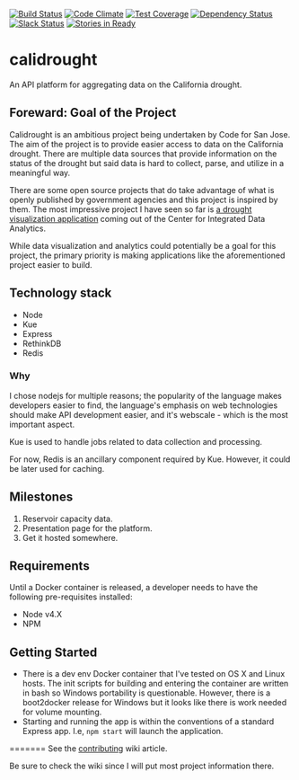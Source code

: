 [![Build Status](https://travis-ci.org/codeforsanjose/calidrought.svg?branch=production)](https://travis-ci.org/codeforsanjose/calidrought)
[![Code Climate](https://codeclimate.com/github/codeforsanjose/calidrought/badges/gpa.svg)](https://codeclimate.com/github/codeforsanjose/calidrought)
[![Test Coverage](https://codeclimate.com/github/codeforsanjose/calidrought/badges/coverage.svg)](https://codeclimate.com/github/codeforsanjose/calidrought/coverage)
[![Dependency Status](https://gemnasium.com/codeforsanjose/calidrought.svg)](https://gemnasium.com/codeforsanjose/calidrought)
[![Slack Status](https://slackin-c4sj.herokuapp.com/badge.svg)](https://slackin-c4sj.herokuapp.com/)
[![Stories in Ready](https://badge.waffle.io/codeforsanjose/calidrought.svg?label=ready&title=Ready)](http://waffle.io/codeforsanjose/calidrought)

calidrought
===========

An API platform for aggregating data on the California drought.

## Foreward: Goal of the Project
Calidrought is an ambitious project being undertaken by Code for San Jose. The aim of the project is to provide easier access to data on the California drought. There are multiple data sources that provide information on the status of the drought but said data is hard to collect, parse, and utilize in a meaningful way.

There are some open source projects that do take advantage of what is openly published by government agencies and this project is inspired by them. The most impressive project I have seen so far is [a drought visualization application](https://github.com/USGS-CIDA/CIDA-Viz) coming out of the Center for Integrated Data Analytics.

While data visualization and analytics could potentially be a goal for this project, the primary priority is making applications like the aforementioned project easier to build.

## Technology stack
* Node
* Kue
* Express
* RethinkDB
* Redis

### Why
I chose nodejs for multiple reasons; the popularity of the language makes developers easier to find, the language's emphasis on web technologies should make API development easier, and it's webscale - which is the most important aspect.

Kue is used to handle jobs related to data collection and processing.

For now, Redis is an ancillary component required by Kue. However, it could be later used for caching.

## Milestones

1. Reservoir capacity data.
2. Presentation page for the platform.
3. Get it hosted somewhere.

## Requirements
Until a Docker container is released, a developer needs to have the following pre-requisites installed:

* Node v4.X
* NPM

## Getting Started
* There is a dev env Docker container that I've tested on OS X and Linux hosts. The init scripts for building and entering the container are written in bash so Windows portability is questionable. However, there is a boot2docker release for Windows but it looks like there is work needed for volume mounting.
* Starting and running the app is within the conventions of a standard Express app. I.e, ```npm start``` will launch the application.

=======
See the [contributing](https://github.com/howdoicomputer/calidrought/wiki/Contributing) wiki article.

Be sure to check the wiki since I will put most project information there.
